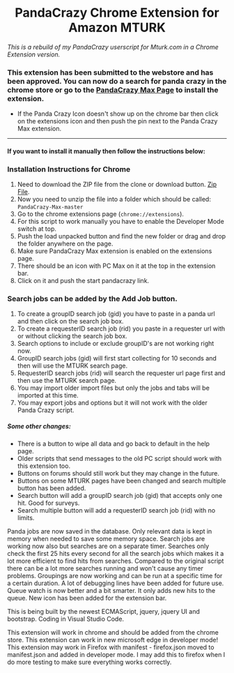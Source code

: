 <h1 align="center">PandaCrazy Chrome Extension for Amazon MTURK</h1>

*This is a rebuild of my PandaCrazy userscript for Mturk.com in a Chrome Extension version.*

### This extension has been submitted to the webstore and has been approved. You can now do a search for panda crazy in the chrome store or go to the [PandaCrazy Max Page](https://chrome.google.com/webstore/detail/pandacrazy-max/gefompgkggmjbcihdkdbfddhjnnceipm) to install the extension.
* If the Panda Crazy Icon doesn't show up on the chrome bar then click on the extensions icon and then push the pin next to the Panda Crazy Max extension.

-----
#### If you want to install it manually then follow the instructions below:
### Installation Instructions for Chrome
1. Need to download the ZIP file from the clone or download button. [Zip File](https://github.com/JohnnyRS/PandaCrazy-Max/archive/master.zip).
1. Now you need to unzip the file into a folder which should be called: `PandaCrazy-Max-master`
1. Go to the chrome extensions page (`chrome://extensions`).
1. For this script to work manually you have to enable the Developer Mode switch at top.
1. Push the load unpacked button and find the new folder or drag and drop the folder anywhere on the page.
1. Make sure PandaCrazy Max extension is enabled on the extensions page.
1. There should be an icon with PC Max on it at the top in the extension bar.
1. Click on it and push the start pandacrazy link.

### Search jobs can be added by the Add Job button.
1. To create a groupID search job (gid) you have to paste in a panda url and then click on the search job box.
1. To create a requesterID search job (rid) you paste in a requester url with or without clicking the search job box.
1. Search options to include or exclude groupID's are not working right now.
1. GroupID search jobs (gid) will first start collecting for 10 seconds and then will use the MTURK search page.
1. RequesterID search jobs (rid) will search the requester url page first and then use the MTURK search page.
1. You may import older import files but only the jobs and tabs will be imported at this time.
1. You may export jobs and options but it will not work with the older Panda Crazy script.

##### Some other changes:
* There is a button to wipe all data and go back to default in the help page.
* Older scripts that send messages to the old PC script should work with this extension too.
* Buttons on forums should still work but they may change in the future.
* Buttons on some MTURK pages have been changed and search multiple button has been added.
* Search button will add a groupID search job (gid) that accepts only one hit. Good for surveys.
* Search multiple button will add a requesterID search job (rid) with no limits.

 Panda jobs are now saved in the database. Only relevant data is kept in memory when needed to save some memory space. Search jobs are working now also but searches are on a separate timer. Searches only check the first 25 hits every second for all the search jobs which makes it a lot more efficient to find hits from searches. Compared to the original script there can be a lot more searches running and won't cause any timer problems. Groupings are now working and can be run at a specific time for a certain duration. A lot of debugging lines have been added for future use. Queue watch is now better and a bit smarter. It only adds new hits to the queue. New icon has been added for the extension bar.

This is being built by the newest ECMAScript, jquery, jquery UI and bootstrap. Coding in Visual Studio Code.

This extension will work in chrome and should be added from the chrome store.
This extension can work in new microsoft edge in developer mode!
This extension may work in Firefox with manifest - firefox.json moved to manifest.json and added in developer mode. I may add this to firefox when I do more testing to make sure everything works correctly.
